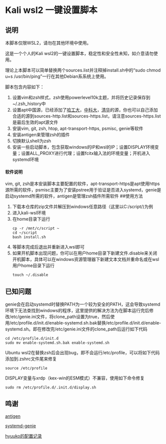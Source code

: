 # Kali wsl2 一键设置脚本

## 说明
本脚本仅限WSL2，请勿在其他环境中使用。

这是一个个人的Kali wsl2的一键设置脚本，稳定性和安全性未知，如介意请勿使用。

理论上本脚本可以简单替换两个sources.list并注释掉install.sh中的“sudo chmod u+s /usr/bin/ping”一行在其他Debian系系统上使用。

脚本包含内容如下：
1. 设置vim和zsh样式，zsh使用powerlevel10k主题，并将历史记录保存到~/.zsh_history中
2. 设置apt中国源，已经添加了[哈工大](https://mirrors.hit.edu.cn/)，[中科大](https://mirrors.ustc.edu.cn/)，[清华](https://mirrors.tuna.tsinghua.edu.cn/)的源，你也可以自己添加合适的源到sources-http.list和sources-https.list，请注意sources-https.list是最后生效的apt源文件
3. 安装vim, git, zsh, htop, apt-transport-https, psmisc, genie等软件
4. 安装antigen来管理zsh的插件
5. 切换默认shell为zsh
6. 安装一些启动脚本，包含获取windows的IP和wsl的IP；设置DISPLAY环境变量；设置ALL_PROXY进行代理；设置fcitx输入法的环境变量；开机进入systemd环境

#### 软件说明
vim, git, zsh是本安装脚本主要配置的软件，apt-transport-https是apt使用https源所需的软件，psmisc主要为了安装pstree用于验证是否进入systemd，genie是启动systemd所需的软件，antigen是管理zsh插件所需软件
##使用方法
1. 下载本仓库的zip文件并解压到windows任意路径（这里以C:/script/)为例
2. 进入kali-wsl环境
3. 在home目录下运行
   ```
   cp -r /mnt/c/script ~
   cd ~/script
   bash install.sh
   ```
4. 等脚本完成后退出并重新进入wsl即可
5. 如果开机脚本出现问题，你可以在用户home目录下新建文件.disable来关闭开机脚本，具体可以在windows资源管理器下新建文本文档并重命名或在wsl用户home目录下运行
   ```
   touch ~/.disable
   ```
## 已知问题
genie会在启动systemd时替换PATH为一个较为安全的PATH，这会导致systemd环境下无法查找到windows的程序，这里提供的解决方法为在脚本运行完后修改/etc/genie.ini文件，将clone_path设置为true，然后使用/etc/profile.d/init.d/enable-systemd.sh.bak替换/etc/profile.d/init.d/enable-systemd.sh。即在修改完/etc/genie.ini文件的clone_path后运行如下代码
```
cd /etc/profile.d/init.d
sudo mv enable-systemd.sh.bak enable-systemd.sh
```

Ubuntu wsl2在替换zsh后会出现bug，即不会运行/etc/profile，可以将如下代码添加到.zshrc文件尾来修复
```
source /etc/profile
```
DISPLAY变量与xrdp（kex-win的ESM模式）不兼容，使用如下命令修复
```
sudo rm /etc/profile.d/.init.d/display.sh
```
## 鸣谢
[antigen](https://github.com/zsh-users/antigen)

[systemd-genie](https://github.com/arkane-systems/genie)

[hyuuko的配置记录](https://www.cnblogs.com/zsmumu/p/archlinux-wsl2.html)